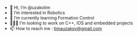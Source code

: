 - 👋 Hi, I’m @uzakotim
- 👀 I’m interested in Robotics
- 🌱 I’m currently learning Formation Control
- 🧙🏼‍♂️ I’m looking to work on C++, IOS and embedded projects
- 📫 How to reach me : timauzakov@gmail.com

<!---
uzakotim/uzakotim is a ✨ special ✨ repository because its `README.md` (this file) appears on your GitHub profile.
You can click the Preview link to take a look at your changes.
--->
